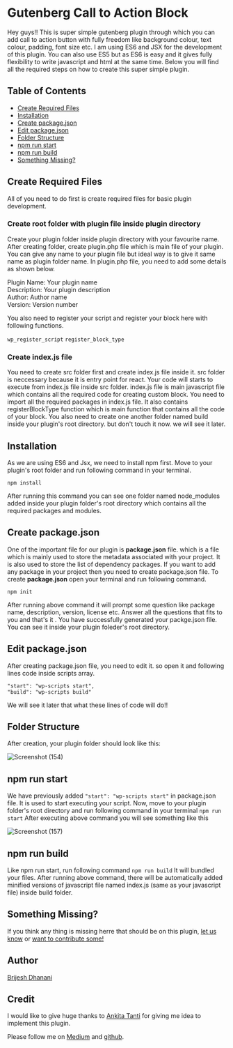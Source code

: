 # Gutenberg Call to Action Block
Hey guys!! This is super simple gutenberg plugin through which you can add call to action button with fully freedom like background colour, text colour, padding, font size etc.
I am using ES6 and JSX for the development of this plugin. You can also use ES5 but as ES6 is easy and it gives fully flexibility to write javascript and html at the same time.
Below you will find all the required steps on how to create this super simple plugin.

## Table of Contents

- [Create Required Files](#create-required-files)
- [Installation](#installation)
- [Create package.json](#create-package.json)
- [Edit package.json](#edit-package.json)
- [Folder Structure](#folder-structure)
- [npm run start](#npm-run-start)
- [npm run build](#npm-run-build)
- [Something Missing?](#something-missing)

## Create Required Files
All of you need to do first is create required files for basic plugin development.
### Create root folder with plugin file inside plugin directory
Create your plugin folder inside plugin directory with your favourite name. After creating folder, create plugin.php file which is main file of your plugin. You can give any name to your plugin file but ideal way is to give it same name as plugin folder name. In plugin.php file, you need to add some details as shown below.<br/>

Plugin Name: Your plugin name<br/>
Description: Your plugin description<br/>
Author: Author name<br/>
Version: Version number

You also need to register your script and register your block here with following functions.

``` wp_register_script ```
``` register_block_type ```

### Create index.js file
You need to create src folder first and create index.js file inside it. src folder is neccessary because it is entry point for react. Your code will starts to execute from index.js file inside src folder.
index.js file is main javascript file which contains all the required code for creating custom block. You need to import all the required packages in index.js file. It also contains registerBlockType function which is main function that contains all the code of your block.
You also need to create one another folder named build inside your plugin's root directory. but don't touch it now. we will see it later.

## Installation
As we are using ES6 and Jsx, we need to install npm first. Move to your plugin's root folder and run following command in your terminal.
```
npm install
```
After running this command you can see one folder named node_modules added inside your plugin folder's root directory which contains all the required packages and modules.

## Create package.json
One of the important file for our plugin is **package.json** file. which is a file which is mainly used to store the metadata associated with your project. It is also used to store the list of dependency packages. If you want to add any package in your project then you need to create package.json file.
To create **package.json** open your terminal and run following command.
```
npm init
```
After running above command it will prompt some question like package name, description, version, license etc. Answer all the questions that fits to you and that's it . You have successfully generated your packge.json file. You can see it inside your plugin foleder's root directory.

## Edit package.json
After creating package.json file, you need to edit it. so open it and following lines code inside scripts array.
```
"start": "wp-scripts start",
"build": "wp-scripts build"
```
We will see it later that what these lines of code will do!!

## Folder Structure
After creation, your plugin folder should look like this:

![Screenshot (154)](https://user-images.githubusercontent.com/46484569/71323222-dc9c3180-24f6-11ea-8731-eb0f1f672f7e.png)

## npm run start
We have previously added ``` "start": "wp-scripts start" ``` in package.json file. It is used to start executing your script.
Now, move to your plugin folder's root directory and run following command in your terminal
``` npm run start ```
After executing above command you will see something like this

![Screenshot (157)](https://user-images.githubusercontent.com/46484569/71323241-03f2fe80-24f7-11ea-9460-fb0cf952773f.png)

## npm run build
Like npm run start, run following command
``` npm run build ```
It will bundled your files. After running above command, there will be automatically added minified versions of javascript file named index.js (same as your javascript file) inside build folder.

## Something Missing?
If you think any thing is missing herre that should be on this plugin, [let us know](https://github.com/BRdhanani/gutenberg-call-to-action/issues) or [want to contribute some!](https://github.com/BRdhanani/gutenberg-call-to-action/edit/master/README.md)

## Author
[Brijesh Dhanani](https://medium.com/@brijeshdhanani)

## Credit
I would like to give huge thanks to [Ankita Tanti](https://github.com/AnkitaTanti) for giving me idea to implement this plugin.

Please follow me on [Medium](https://medium.com/@brijeshdhanani) and [github](https://github.com/BRdhanani).
